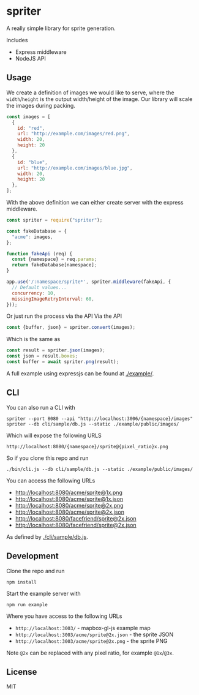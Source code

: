 # spriter
A really simple library for sprite generation.

Includes 

 - Express middleware
 - NodeJS API


## Usage
We create a definition of images we would like to serve, where the `width`/`height` is the output width/height of the image. Our library will scale the images during packing.

```javascript
const images = [
  {
    id: "red",
    url: "http://example.com/images/red.png",
    width: 20,
    height: 20
  },
  {
    id: "blue",
    url: "http://example.com/images/blue.jpg",
    width: 20,
    height: 20
  },
];
```

With the above definition we can either create server with the express middleware.

```javascript
const spriter = require("spriter");

const fakeDatabase = {
  "acme": images,
};

function fakeApi (req) {
  const {namespace} = req.params;
  return fakeDatabase[namespace];
}

app.use('/:namespace/sprite*', spriter.middleware(fakeApi, {
  // Default values...
  concurrency: 10,
  missingImageRetryInterval: 60,
}));
```

Or just run the process via the API
Via the API

```javascript
const {buffer, json} = spriter.convert(images);
```

Which is the same as

```javascript
const result = spriter.json(images);
const json = result.boxes;
const buffer = await spriter.png(result);
```

A full example using expressjs can be found at [./example/](/example).


## CLI
You can also run a CLI with

```
spriter --port 8080 --api "http://localhost:3006/{namespace}/images"
spriter --db cli/sample/db.js --static ./example/public/images/
```

Which will expose the following URLS

```
http://localhost:8080/{namespace}/sprite@{pixel_ratio}x.png
```

So if you clone this repo and run

```
./bin/cli.js --db cli/sample/db.js --static ./example/public/images/
```

You can access the following URLs

 - <http://localhost:8080/acme/sprite@1x.png>
 - <http://localhost:8080/acme/sprite@1x.json>
 - <http://localhost:8080/acme/sprite@2x.png>
 - <http://localhost:8080/acme/sprite@2x.json>
 - <http://localhost:8080/facefriend/sprite@2x.json>
 - <http://localhost:8080/facefriend/sprite@2x.json>

As defined by [./cli/sample/db.js](./cli/sample/db.js).



## Development
Clone the repo and run

```
npm install
```

Start the example server with

```
npm run example
```

Where you have access to the following URLs

 - `http://localhost:3003/` - mapbox-gl-js example map
 - `http://localhost:3003/acme/sprite@2x.json` - the sprite JSON
 - `http://localhost:3003/acme/sprite@2x.png` - the sprite PNG

Note `@2x` can be replaced with any pixel ratio, for example `@1x`/`@3x`.



## License
MIT

